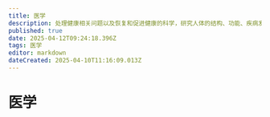 ```yaml
---
title: 医学
description: 处理健康相关问题以及恢复和促进健康的科学，研究人体的结构、功能、疾病发生发展规律以及诊断、治疗和预防疾病的方法。
published: true
date: 2025-04-12T09:24:18.396Z
tags: 医学
editor: markdown
dateCreated: 2025-04-10T11:16:09.013Z
---
```


# 医学